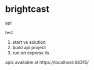 # brightcast
 api


test

1. start vs solution
2. build api project
3. run on express iis

apis available at https://localhost:44315/

